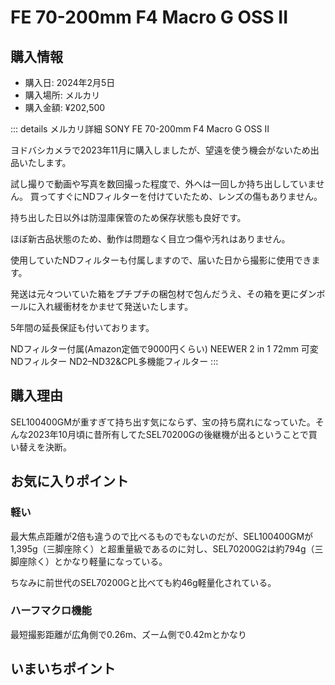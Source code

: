 # FE 70-200mm F4 Macro G OSS II
## 購入情報
- 購入日: 2024年2月5日
- 購入場所: メルカリ
- 購入金額: ¥202,500

::: details メルカリ詳細
SONY FE 70-200mm F4 Macro G OSS Ⅱ

ヨドバシカメラで2023年11月に購入しましたが、望遠を使う機会がないため出品いたします。

試し撮りで動画や写真を数回撮った程度で、外へは一回しか持ち出ししていません。
買ってすぐにNDフィルターを付けていたため、レンズの傷もありません。

持ち出した日以外は防湿庫保管のため保存状態も良好です。

ほぼ新古品状態のため、動作は問題なく目立つ傷や汚れはありません。

使用していたNDフィルターも付属しますので、届いた日から撮影に使用できます。

発送は元々ついていた箱をプチプチの梱包材で包んだうえ、その箱を更にダンボールに入れ緩衝材をかませて発送いたします。

5年間の延長保証も付いております。

NDフィルター付属(Amazon定価で9000円くらい)
NEEWER 2 in 1 72mm 可変NDフィルター ND2–ND32&CPL多機能フィルター
:::
## 購入理由
SEL100400GMが重すぎて持ち出す気にならず、宝の持ち腐れになっていた。そんな2023年10月頃に昔所有してたSEL70200Gの後継機が出るということで買い替えを決断。
## お気に入りポイント
### 軽い
最大焦点距離が2倍も違うので比べるものでもないのだが、SEL100400GMが1,395g（三脚座除く）と超重量級であるのに対し、SEL70200G2は約794g（三脚座除く）とかなり軽量になっている。

ちなみに前世代のSEL70200Gと比べても約46g軽量化されている。
### ハーフマクロ機能
最短撮影距離が広角側で0.26m、ズーム側で0.42mとかなり
## いまいちポイント